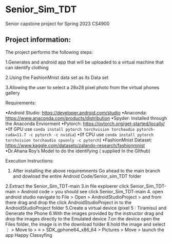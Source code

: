# Senior_Sim_TDT
Senior capstone project for Spring 2023 CS4900

## Project information:
The project performs the following steps:
	
1.Generates and android app that will be uploaded to a virtual machine that can identify clothing

2.Using the FashionMnist data set as its Data set 

3.Allowing the user to select a 28x28 pixel photo from the virtual phones gallery 

Requirements:

•Android Studio: https://developer.android.com/studio
•Anaconda: https://www.anaconda.com/products/distribution
•Spyder: Installed through the Anaconda Enviorment
•Pytorch: https://pytorch.org/get-started/locally/
•(If GPU use `conda install pytorch torchvision torchaudio pytorch-cuda=11.7 -c pytorch -c nvidia`)
•(If CPU use `conda install pytorch torchvision torchaudio cpuonly -c pytorch`)
•FashionMnist Dataset: https://www.kaggle.com/datasets/zalando-research/fashionmnist
•Dr.Ahana Roy’s Model to do the identifying ( supplied In the GIthub)

Execution Instructions:

1. After installing the above requiremnents Go ahead to the main branch and dowload the entire Android Code/Senior_sim_TDT folder

2.Extract the Senior_Sim_TDT-main 
3.in file exploerer click Senior_Sim_TDT-main > Android code > you should see click Senior_Sim_TDT-main
4. open android studio navigate to File > Open > AndroidStudioProject > and from there drag and drop the click AndroidStudioProject in to the AndroidStudioProject folder
5.Create a virtual device (pixel 5 : Tiramisu) and Generate the Phone
6.With the images provided by the instructor drag and drop the images directly to the Emulated device 
7.on the device open the Files folder, the image is in the download folder
8.hold the image and select ⋮ > Move to > ≡ > SDK_gphone64_x86_64 > Pictures > Move > launch the app Happy Classyfing


 
